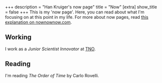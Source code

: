 +++
description = "Han Kruiger's now page"
title = "Now"
[extra]
show_title = false
+++
This is my 'now page'.
Here, you can read about what I'm focusing on at this point in my life.
For more about now pages, read [this explanation on nownownow.com](https://nownownow.com/about).

## Working
I work as a *Junior Scientist Innovator* at [TNO](https://www.tno.nl/).

## Reading
I'm reading *The Order of Time* by Carlo Rovelli.
